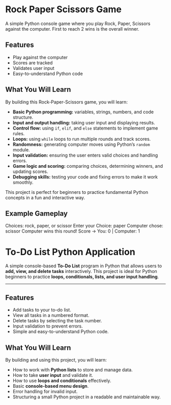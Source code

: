 # Rock Paper Scissors Game

A simple Python console game where you play Rock, Paper, Scissors against the computer. First to reach 2 wins is the overall winner.

## Features

- Play against the computer
- Scores are tracked
- Validates user input
- Easy-to-understand Python code

## What You Will Learn

By building this Rock-Paper-Scissors game, you will learn:

- **Basic Python programming:** variables, strings, numbers, and code structure.
- **Input and output handling:** taking user input and displaying results.
- **Control flow:** using `if`, `elif`, and `else` statements to implement game rules.
- **Loops:** using `while` loops to run multiple rounds and track scores.
- **Randomness:** generating computer moves using Python’s `random` module.
- **Input validation:** ensuring the user enters valid choices and handling errors.
- **Game logic and scoring:** comparing choices, determining winners, and updating scores.
- **Debugging skills:** testing your code and fixing errors to make it work smoothly.

This project is perfect for beginners to practice fundamental Python concepts in a fun and interactive way.

## Example Gameplay

Choices: rock, paper, or scissor
Enter your Choice: paper
Computer chose: scissor
Computer wins this round!
Score → You: 0 | Computer: 1

# To-Do List Python Application

A simple console-based **To-Do List** program in Python that allows users to **add, view, and delete tasks** interactively. This project is ideal for Python beginners to practice **loops, conditionals, lists, and user input handling**.

---

## Features

- Add tasks to your to-do list.
- View all tasks in a numbered format.
- Delete tasks by selecting the task number.
- Input validation to prevent errors.
- Simple and easy-to-understand Python code.

## What You Will Learn

By building and using this project, you will learn:

- How to work with **Python lists** to store and manage data.
- How to take **user input** and validate it.
- How to use **loops and conditionals** effectively.
- Basic **console-based menu design**.
- Error handling for invalid input.
- Structuring a small Python project in a readable and maintainable way.
